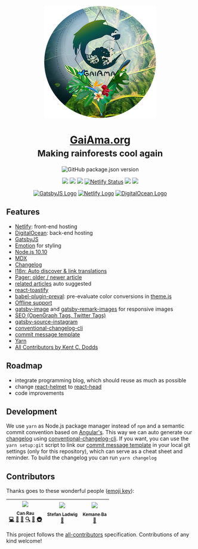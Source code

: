 <p align="center">
  <a href="https://www.gaiama.org/"><img src="src/assets/Kies-Logo-Round_small.png"></a>
</p>

<h1 align="center"><a href="https://www.gaiama.org" title="GaiAma.org">GaiAma.org</a><br>
<small>Making rainforests cool again</small>
</h1>

<p align="center"><img alt="GitHub package.json version" src="https://img.shields.io/github/package-json/v/GaiAma/gaiama.org.svg?style=for-the-badge"></p>

<p align="center">
  <a href="https://donate.gaiama.org/" title="Donate to help us protect more rainforest from being destroyed"><img src="https://img.shields.io/badge/$-support-green.svg"></a>
  <!-- <a href="https://www.gatsbyjs.org" title="Hosted on Netlify"><img src="https://img.shields.io/badge/gatsby-v2-%23663399.svg"/></a> -->
  <a href="#contributors" title="All Contributors"><img src="https://img.shields.io/badge/all_contributors-3-orange.svg"></a>
  <a href="http://makeapullrequest.com/" title="PRs Welcome"><img src="https://img.shields.io/badge/PRs-welcome-brightgreen.svg"></a>
  <!-- <a href="https://david-dm.org/GaiAma/gaiama.org" title="dependencies status"><img src="https://david-dm.org/GaiAma/gaiama.org/status.svg"/></a>
  <a href="https://david-dm.org/GaiAma/gaiama.org?type=dev" title="devDependencies status"><img src="https://david-dm.org/GaiAma/gaiama.org/dev-status.svg"/></a> -->
  <!-- <a href="https://www.netlify.com" title="Frontend hosted on Netlify"><img src="https://img.shields.io/badge/front--end-netlify-%2300b09f.svg"/></a> -->
  <a href="https://www.netlify.com" title="Frontend hosted on Netlify"><img src="https://api.netlify.com/api/v1/badges/8ddceeca-03c4-4027-89e3-e9c98cb03f73/deploy-status" alt="Netlify Status"/></a>
  <a href="https://m.do.co/c/bcef7e4dac88" title="Backend services hosted on DigitalOcean"><img src="https://img.shields.io/badge/back--end-digitalocean-%230069ff.svg"/></a>
  <a href="https://nodejs.org" title="Node.js 10.10"><img src="https://img.shields.io/badge/node.js-10.10-%23026e00.svg"/></a>
</p>

<p align="center">
  <a title="Static Site Generator: GatsbyJS" href="https://www.gatsbyjs.org" target="_blank"><img src="https://www.gaiama.org/gatsby_logo.svg" width="40" alt="GatsbyJS Logo"></a> <a title="Hoster: Netlify" href="https://www.netlify.com" target="_blank"><img src="https://www.gaiama.org/netlify_logo.svg" width="40" alt="Netlify Logo"></a> <a title="Server: DigitalOcean" href="https://m.do.co/c/bcef7e4dac88" target="_blank"><img src="https://www.gaiama.org/digitalocean_logo.svg" width="40" alt="DigitalOcean Logo"></a>
<!-- ![GatsbyJS](https://img.shields.io/badge/dynamic/json.svg?color=%23663399&label=GatsbyJS&prefix=v&query=%24.dependencies.gatsby&url=https%3A%2F%2Fraw.githubusercontent.com%2FGaiAma%2Fgaiama.org%2Fmaster%2Fpackage.json) -->
</p>

## Features

- [Netlify](https://www.netlify.com/): front-end hosting
- [DigitalOcean](https://m.do.co/c/bcef7e4dac88): back-end hosting
- [GatsbyJS](https://www.gatsbyjs.org/)
- [Emotion](https://emotion.sh/) for styling
- [Node.js 10.10](https://nodejs.org/en/)
- [MDX](https://github.com/ChristopherBiscardi/gatsby-mdx)
- [Changelog](CHANGELOG.md)
- [I18n: Auto discover & link translations](gatsby/createPages.js#L47-L80)
- [Pager: older / newer article](gatsby/createResolvers.js#L21-L40)
- [related articles](gatsby/createResolvers.js#L9-L20) auto suggested
- [react-toastify](https://github.com/fkhadra/react-toastify)
- [babel-plugin-preval](https://github.com/kentcdodds/babel-plugin-preval): pre-evaluate color conversions in [theme.js](src/theme.js)
- [Offline support](https://github.com/gatsbyjs/gatsby/tree/master/packages/gatsby-plugin-offline#readme)
- [gatsby-image](https://github.com/gatsbyjs/gatsby/tree/master/packages/gatsby-image#readme) and [gatsby-remark-images](https://github.com/gatsbyjs/gatsby/tree/master/packages/gatsby-remark-images#readme) for responsive images
- [SEO (OpenGraph Tags, Twitter Tags)](src/components/MainLayout/index.js#L195)
- [gatsby-source-instagram](https://github.com/oorestisime/gatsby-source-instagram)
- [conventional-changelog-cli](https://github.com/conventional-changelog/conventional-changelog)
- [commit message template](.github/commit_template)
- [Yarn](https://yarnpkg.com)
- [All Contributors by Kent C. Dodds](https://github.com/kentcdodds/all-contributors)

## Roadmap

- integrate programming blog, which should reuse as much as possible
- change [react-helmet](https://github.com/nfl/react-helmet) to [react-head](https://github.com/tizmagik/react-head)
- code improvements

## Development

We use `yarn` as Node.js package manager instead of `npm` and a semantic commit convention based on [Angular's](https://github.com/angular/angular.js/blob/master/DEVELOPERS.md#-git-commit-guidelines).
This way we can auto generate our [changelog](CHANGELOG.md) using [conventional-changelog-cli](https://github.com/conventional-changelog/conventional-changelog).
If you want, you can use the `yarn setup:git` script to link our [commit message template](.github/commit_template) in your local git settings (only for this repository), which can serve as a cheat sheet and reminder.
To build the changelog you can run `yarn changelog`

## Contributors

Thanks goes to these wonderful people ([emoji key](https://github.com/kentcdodds/all-contributors#emoji-key)):

<!-- ALL-CONTRIBUTORS-LIST:START - Do not remove or modify this section -->
<!-- prettier-ignore -->
| [<img src="https://avatars0.githubusercontent.com/u/5196971?v=4" width="100px;"/><br /><sub><b>Can Rau</b></sub>](https://github.com/CanRau)<br />[💻](https://github.com/GaiAma/gaiama.org/commits?author=CanRau "Code") [🎨](#design-CanRau "Design") [📖](https://github.com/GaiAma/gaiama.org/commits?author=CanRau "Documentation") [🔍](#fundingFinding-CanRau "Funding Finding") [🤔](#ideas-CanRau "Ideas, Planning, & Feedback") [🚇](#infra-CanRau "Infrastructure (Hosting, Build-Tools, etc)") | [<img src="https://avatars3.githubusercontent.com/u/79246?v=4" width="100px;"/><br /><sub><b>Stefan Ladwig</b></sub>](https://github.com/sladwig)<br />[📖](https://github.com/GaiAma/gaiama.org/commits?author=sladwig "Documentation") | [<img src="https://avatars3.githubusercontent.com/u/37178032?v=4" width="100px;"/><br /><sub><b>Kemane Ba</b></sub>](https://github.com/kemane)<br />[🎨](#design-kemane "Design") |
| :---: | :---: | :---: |

<!-- ALL-CONTRIBUTORS-LIST:END -->

This project follows the [all-contributors](https://github.com/kentcdodds/all-contributors) specification. Contributions of any kind welcome!
